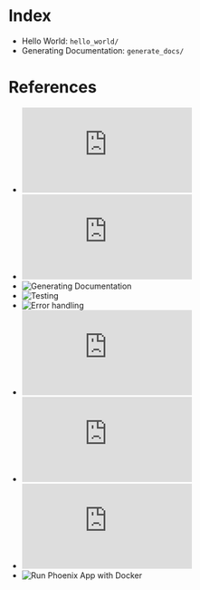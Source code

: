 # Index

- Hello World: `hello_world/`
- Generating Documentation: `generate_docs/`

# References

- ![Installing](https://elixir-lang.org/install.html)
- ![Basics](https://elixir-lang.org/getting-started/introduction.html)
- ![Generating Documentation](https://elixirschool.com/pt/lessons/basics/documentation/)
- ![Testing](https://elixirschool.com/pt/lessons/basics/testing/)
- ![Error handling](https://elixirschool.com/pt/lessons/advanced/error-handling/)
- ![Phoenix Installation](https://hexdocs.pm/phoenix/installation.html)
- ![Phoenix Basics](https://hexdocs.pm/phoenix/up_and_running.html#content)
- ![Phoenix Testing](https://hexdocs.pm/phoenix/testing.html)
- ![Run Phoenix App with Docker](https://pspdfkit.com/blog/2018/how-to-run-your-phoenix-application-with-docker/)
